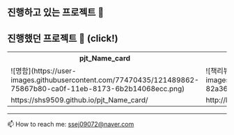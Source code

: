

<!--
**shs9509/SHS9509** is a ✨ _special_ ✨ repository because its `README.md` (this file) appears on your GitHub profile.

Here are some ideas to get you started:

- 🔭 I’m currently working on ...
- 🌱 I’m currently learning ...
- 👯 I’m looking to collaborate on ...
- 🤔 I’m looking for help with ...
- 💬 Ask me about ...
- 📫 How to reach me: ...
- 😄 Pronouns: ...
- ⚡ Fun fact: ...
-->
## 진행하고 있는 프로젝트 🍭


## 진행했던 프로젝트 🧭 (click!)

<table>
  <tr>
    <th>pjt_Name_card</th>
    <th>pjt_book_review_site</th>
    <th>pjt_MeMovie</th>
  </tr>
  <tr>
    <td>![명함](https://user-images.githubusercontent.com/77470435/121489862-75867b80-ca0f-11eb-8173-6b2b14068ecc.png)</td>
    <td>![책리뷰](https://user-images.githubusercontent.com/77470435/121489914-82a36a80-ca0f-11eb-9c19-b5d5d67df29b.png)</td>
    <td>![미무비](https://user-images.githubusercontent.com/77470435/121489865-76b7a880-ca0f-11eb-933b-b6d36c77ec60.png)</td>
  </tr>
  <tr>
    <td>https://shs9509.github.io/pjt_Name_card/</td>
    <td>http://hyungsik.pythonanywhere.com/</td>
    <td>https://github.com/shs9509/pjt_MeMovie</td>
  </tr>
</table>

<!-- ### pjt_Name_card
📇 https://shs9509.github.io/pjt_Name_card/

### pjt_book_review_site
📖 http://hyungsik.pythonanywhere.com/

### pjt_MeMovie
🎥 https://github.com/shs9509/pjt_MeMovie -->


--------
📫 How to reach me: ssej09072@naver.com
